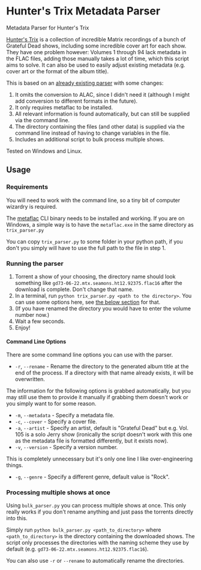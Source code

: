 # Hunter's Trix Metadata Parser
Metadata Parser for Hunter's Trix

[Hunter's Trix](https://www.facebook.com/GratefulDeadTrix) is a collection of 
incredible Matrix recordings of a bunch of Grateful Dead shows, including some 
incredible cover art for each show.
They have one problem however: Volumes 1 through 94 lack metadata in the FLAC
files, adding those manually takes a lot of time, which this script aims to solve.
It can also be used to easily adjust existing metadata (e.g. cover art or the 
format of the album title).

This is based on an [already existing parser](https://github.com/shacker/trix) 
with some changes:
1. It omits the conversion to ALAC, since I didn't need it
(although I might add conversion to different formats in the future).
2. It only requires metaflac to be installed.
3. All relevant information is found automatically, but can still be supplied via
the command line.
4. The directory containing the files (and other data) is supplied via the 
command line instead of having to change variables in the file.
5. Includes an additional script to bulk process multiple shows.

Tested on Windows and Linux.

## Usage
### Requirements
You will need to work with the command line, so a tiny bit of
computer wizardry is required.

The [metaflac](https://xiph.org/flac/documentation_tools_metaflac.html) CLI binary
needs to be installed and working. If you are on Windows, a simple way is to have
the ``metaflac.exe`` in the same directory as ``trix_parser.py``

You can copy ```trix_parser.py``` to some folder in your python path, if you don't
you simply will have to use the full path to the file in step 1.

### Running the parser
1. Torrent a show of your choosing, the directory name should look something 
like ``gd73-06-22.mtx.seamons.ht12.92375.flac16`` after the download is complete.
Don't change that name.
2. In a terminal, run ```python trix_parser.py <path to the directory>```. 
You can use some options here, see [the below section](#command-line-options) 
for that.
3. (If you have renamed the directory you would have to enter the volume number now.)
4. Wait a few seconds.
5. Enjoy!

#### Command Line Options
There are some command line options you can use with the parser.

- ``-r``, ``--rename`` - Rename the directory to the generated album title 
at the end of the process. If a directory with that name already exists, it will be
overwritten.

The information for the following options is grabbed automatically, but you
may still use them to provide it manually if grabbing them doesn't work or
you simply want to for some reason.
- ``-m``, ``--metadata`` - Specify a metadata file.
- ``-c``, ``--cover`` - Specify a cover file.
- ``-a``, ``--artist`` - Specify an artist, default is "Grateful Dead" but e.g.
Vol. 105 is a solo Jerry show (ironically the script doesn't work with this one
as the metadata file is formatted differently, but it exists now).
- ``-v``, ``--version`` - Specify a version number.

This is completely unnecessary but it's only one line I like 
over-engineering things.
- ``-g``, ``--genre`` - Specify a different genre, default value is "Rock".

### Processing multiple shows at once

Using ``bulk_parser.py`` you can process multiple shows at once. This only really works
if you don't rename anything and just pass the torrents directly into this.

Simply run ```python bulk_parser.py <path_to_directory>``` where ``<path_to_directory>``
is the directory containing the downloaded shows. The script only processes the 
directories with the naming scheme they use by default 
(e.g. ``gd73-06-22.mtx.seamons.ht12.92375.flac16``).

You can also use ``-r`` or ``--rename`` to automatically rename the directories.

